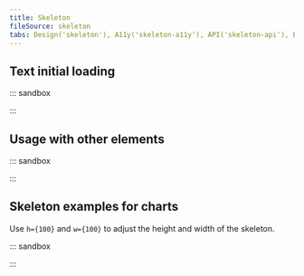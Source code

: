 ```yaml
---
title: Skeleton
fileSource: skeleton
tabs: Design('skeleton'), A11y('skeleton-a11y'), API('skeleton-api'), Example('skeleton-code'), Changelog('skeleton-changelog')
---
```


## Text initial loading

::: sandbox

<script lang="tsx" src="examples/text_initial_loading.tsx"></script>

:::

## Usage with other elements

::: sandbox

<script lang="tsx" src="examples/usage_with_other_elements.tsx"></script>

:::

## Skeleton examples for charts

Use `h={100}` and `w={100}` to adjust the height and width of the skeleton.

::: sandbox

<script lang="tsx" src="examples/skeleton_examples_for_charts.tsx"></script>

:::
